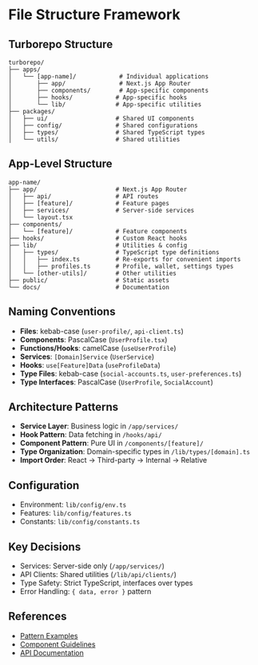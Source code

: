 # File Structure Framework

## Turborepo Structure
```
turborepo/
├── apps/
│   └── [app-name]/            # Individual applications
│       ├── app/               # Next.js App Router
│       ├── components/        # App-specific components
│       ├── hooks/            # App-specific hooks
│       └── lib/              # App-specific utilities
├── packages/
│   ├── ui/                   # Shared UI components
│   ├── config/               # Shared configurations
│   ├── types/                # Shared TypeScript types
│   └── utils/                # Shared utilities
```

## App-Level Structure
```
app-name/
├── app/                      # Next.js App Router
│   ├── api/                  # API routes
│   ├── [feature]/            # Feature pages
│   ├── services/             # Server-side services
│   └── layout.tsx
├── components/
│   └── [feature]/            # Feature components
├── hooks/                    # Custom React hooks
├── lib/                      # Utilities & config
│   ├── types/                # TypeScript type definitions
│   │   ├── index.ts          # Re-exports for convenient imports
│   │   ├── profiles.ts       # Profile, wallet, settings types
│   └── [other-utils]/        # Other utilities
├── public/                   # Static assets
└── docs/                     # Documentation
```

## Naming Conventions
- **Files**: kebab-case (`user-profile/`, `api-client.ts`)
- **Components**: PascalCase (`UserProfile.tsx`)
- **Functions/Hooks**: camelCase (`useUserProfile`)
- **Services**: `[Domain]Service` (`UserService`)
- **Hooks**: `use[Feature]Data` (`useProfileData`)
- **Type Files**: kebab-case (`social-accounts.ts`, `user-preferences.ts`)
- **Type Interfaces**: PascalCase (`UserProfile`, `SocialAccount`)

## Architecture Patterns
- **Service Layer**: Business logic in `/app/services/`
- **Hook Pattern**: Data fetching in `/hooks/api/`
- **Component Pattern**: Pure UI in `/components/[feature]/`
- **Type Organization**: Domain-specific types in `/lib/types/[domain].ts`
- **Import Order**: React → Third-party → Internal → Relative

## Configuration
- Environment: `lib/config/env.ts`
- Features: `lib/config/features.ts`
- Constants: `lib/config/constants.ts`


## Key Decisions
- Services: Server-side only (`/app/services/`)
- API Clients: Shared utilities (`/lib/api/clients/`)
- Type Safety: Strict TypeScript, interfaces over types
- Error Handling: `{ data, error }` pattern

## References
- [Pattern Examples](./patterns/)
- [Component Guidelines](./components/)
- [API Documentation](./api/) 
